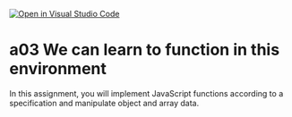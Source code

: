 [![Open in Visual Studio Code](https://classroom.github.com/assets/open-in-vscode-f059dc9a6f8d3a56e377f745f24479a46679e63a5d9fe6f495e02850cd0d8118.svg)](https://classroom.github.com/online_ide?assignment_repo_id=6142338&assignment_repo_type=AssignmentRepo)
# a03 We can learn to function in this environment
In this assignment, you will implement JavaScript functions according to a specification and manipulate object and array data.
